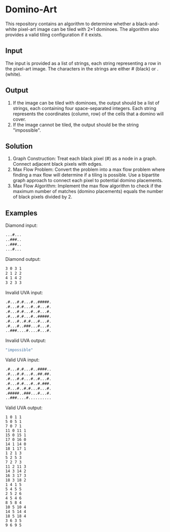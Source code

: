 # Domino-Art
This repository contains an algorithm to determine whether a black-and-white pixel-art image can be tiled with 2×1 dominoes. The algorithm also provides a valid tiling configuration if it exists.

## Input
The input is provided as a list of strings, each string representing a row in the pixel-art image. The characters in the strings are either # (black) or . (white).

## Output
1. If the image can be tiled with dominoes, the output should be a list of strings, each containing four space-separated integers. Each string represents the coordinates (column, row) of the cells that a domino will cover.
2. If the image cannot be tiled, the output should be the string "impossible".

## Solution
1. Graph Construction: Treat each black pixel (#) as a node in a graph. Connect adjacent black pixels with edges.
2. Max Flow Problem: Convert the problem into a max flow problem where finding a max flow will determine if a tiling is possible. Use a bipartite graph approach to connect each pixel to potential domino placements.
3. Max Flow Algorithm: Implement the max flow algorithm to check if the maximum number of matches (domino placements) equals the number of black pixels divided by 2.

## Examples
Diamond input:
  ```sh
  ...#...
  ..###..
  ..###..
  ...#...
```
Diamond output:
```sh
3 0 3 1
2 1 2 2
4 1 4 2
3 2 3 3
```

Invalid UVA input:
```sh
.#...#.#...#..#####.
.#...#.#...#..#...#.
.#...#.#...#..#...#.
.#...#.#...#..#####.
.#...#..#.#...#...#.
.#...#..###...#...#.
..###....#....#...#.
```

Invalid UVA output:
```sh
"impossible"
```
Valid UVA input:
```sh
.#...#.#...#..####..
.#...#.#...#..##.##.
.#...#.#...#..#...#.
.#...#.#...#..#.###.
.#...#..#.#...#...#.
.#####..###...#...#.
..###....#..........
```
Valid UVA output:
```
1 0 1 1
5 0 5 1
7 0 7 1
11 0 11 1
15 0 15 1
17 0 16 0
14 1 14 0
18 1 17 1
1 2 1 3
5 2 5 3
7 2 7 3
11 2 11 3
14 3 14 2
16 3 17 3
18 3 18 2
1 4 1 5
5 4 5 5
2 5 2 6
4 5 4 6
8 5 8 4
10 5 10 4
14 5 14 4
18 5 18 4
3 6 3 5
9 6 9 5





